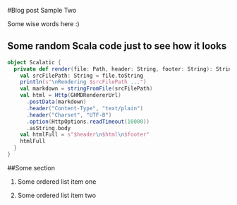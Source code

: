 #Blog post Sample Two

Some wise words here :)


## Some random Scala code just to see how it looks

```scala
object Scalatic {
  private def render(file: Path, header: String, footer: String): String = {
    val srcFilePath: String = file.toString
    println(s"\nRendering $srcFilePath ...")
    val markdown = stringFromFile(srcFilePath)
    val html = Http(GHMDRendererUrl)
      .postData(markdown)
      .header("Content-Type", "text/plain")
      .header("Charset", "UTF-8")
      .option(HttpOptions.readTimeout(10000))
      .asString.body
    val htmlFull = s"$header\n$html\n$footer"
    htmlFull
  }
}
```


##Some section

1. Some ordered list item one

2. Some ordered list item two
